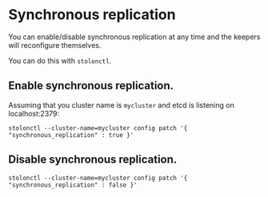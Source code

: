 # Synchronous replication

You can enable/disable synchronous replication at any time and the keepers will reconfigure themselves.

You can do this with `stolonctl`.

## Enable synchronous replication.

Assuming that you cluster name is `mycluster` and etcd is listening on localhost:2379:
```
stolonctl --cluster-name=mycluster config patch '{ "synchronous_replication" : true }'
```

## Disable synchronous replication.

```
stolonctl --cluster-name=mycluster config patch '{ "synchronous_replication" : false }'
```

